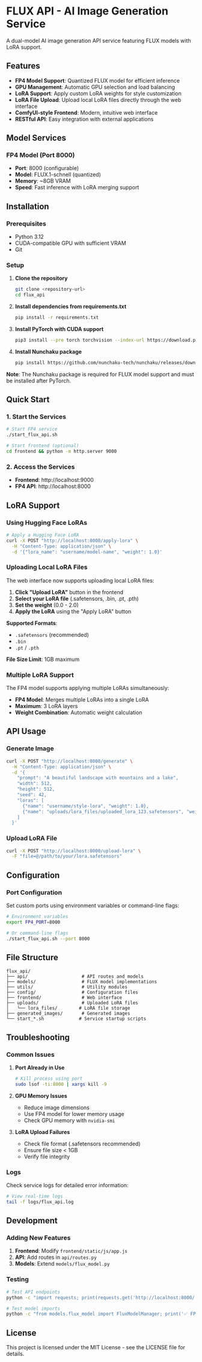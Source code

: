 # FLUX API - AI Image Generation Service

A dual-model AI image generation API service featuring FLUX models with LoRA support.

## Features

- **FP4 Model Support**: Quantized FLUX model for efficient inference
- **GPU Management**: Automatic GPU selection and load balancing
- **LoRA Support**: Apply custom LoRA weights for style customization
- **LoRA File Upload**: Upload local LoRA files directly through the web interface
- **ComfyUI-style Frontend**: Modern, intuitive web interface
- **RESTful API**: Easy integration with external applications

## Model Services

### FP4 Model (Port 8000)
- **Port**: 8000 (configurable)
- **Model**: FLUX.1-schnell (quantized)
- **Memory**: ~8GB VRAM
- **Speed**: Fast inference with LoRA merging support

## Installation

### Prerequisites

- Python 3.12
- CUDA-compatible GPU with sufficient VRAM
- Git

### Setup

1. **Clone the repository**
   ```bash
   git clone <repository-url>
   cd flux_api
   ```

2. **Install dependencies from requirements.txt**
   ```bash
   pip install -r requirements.txt
   ```

3. **Install PyTorch with CUDA support**
   ```bash
   pip3 install --pre torch torchvision --index-url https://download.pytorch.org/whl/nightly/cu128
   ```

4. **Install Nunchaku package**
   ```bash
   pip install https://github.com/nunchaku-tech/nunchaku/releases/download/v0.3.2/nunchaku-0.3.2+torch2.8-cp312-cp312-linux_x86_64.whl
   ```

**Note**: The Nunchaku package is required for FLUX model support and must be installed after PyTorch.

## Quick Start

### 1. Start the Services

```bash
# Start FP4 service
./start_flux_api.sh

# Start frontend (optional)
cd frontend && python -m http.server 9000
```

### 2. Access the Services

- **Frontend**: http://localhost:9000
- **FP4 API**: http://localhost:8000

## LoRA Support

### Using Hugging Face LoRAs

```bash
# Apply a Hugging Face LoRA
curl -X POST "http://localhost:8000/apply-lora" \
  -H "Content-Type: application/json" \
  -d '{"lora_name": "username/model-name", "weight": 1.0}'
```

### Uploading Local LoRA Files

The web interface now supports uploading local LoRA files:

1. **Click "Upload LoRA"** button in the frontend
2. **Select your LoRA file** (.safetensors, .bin, .pt, .pth)
3. **Set the weight** (0.0 - 2.0)
4. **Apply the LoRA** using the "Apply LoRA" button

**Supported Formats**:
- `.safetensors` (recommended)
- `.bin`
- `.pt` / `.pth`

**File Size Limit**: 1GB maximum

### Multiple LoRA Support

The FP4 model supports applying multiple LoRAs simultaneously:

- **FP4 Model**: Merges multiple LoRAs into a single LoRA
- **Maximum**: 3 LoRA layers
- **Weight Combination**: Automatic weight calculation

## API Usage

### Generate Image

```bash
curl -X POST "http://localhost:8000/generate" \
  -H "Content-Type: application/json" \
  -d '{
    "prompt": "A beautiful landscape with mountains and a lake",
    "width": 512,
    "height": 512,
    "seed": 42,
    "loras": [
      {"name": "username/style-lora", "weight": 1.0},
      {"name": "uploads/lora_files/uploaded_lora_123.safetensors", "weight": 0.8}
    ]
  }'
```

### Upload LoRA File

```bash
curl -X POST "http://localhost:8000/upload-lora" \
  -F "file=@/path/to/your/lora.safetensors"
```

## Configuration

### Port Configuration

Set custom ports using environment variables or command-line flags:

```bash
# Environment variables
export FP4_PORT=8000

# Or command-line flags
./start_flux_api.sh --port 8000
```

## File Structure

```
flux_api/
├── api/                    # API routes and models
├── models/                 # FLUX model implementations
├── utils/                  # Utility modules
├── config/                 # Configuration files
├── frontend/               # Web interface
├── uploads/                # Uploaded LoRA files
│   └── lora_files/        # LoRA file storage
├── generated_images/       # Generated images
└── start_*.sh             # Service startup scripts
```

## Troubleshooting

### Common Issues

1. **Port Already in Use**
   ```bash
   # Kill process using port
   sudo lsof -ti:8000 | xargs kill -9
   ```

2. **GPU Memory Issues**
   - Reduce image dimensions
   - Use FP4 model for lower memory usage
   - Check GPU memory with `nvidia-smi`

3. **LoRA Upload Failures**
   - Check file format (.safetensors recommended)
   - Ensure file size < 1GB
   - Verify file integrity

### Logs

Check service logs for detailed error information:

```bash
# View real-time logs
tail -f logs/flux_api.log
```

## Development

### Adding New Features

1. **Frontend**: Modify `frontend/static/js/app.js`
2. **API**: Add routes in `api/routes.py`
3. **Models**: Extend `models/flux_model.py`

### Testing

```bash
# Test API endpoints
python -c "import requests; print(requests.get('http://localhost:8000/').json())"

# Test model imports
python -c "from models.flux_model import FluxModelManager; print('✅ FP4 model imports successfully')"
```

## License

This project is licensed under the MIT License - see the LICENSE file for details.